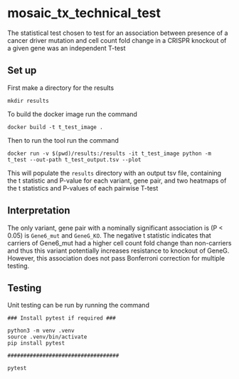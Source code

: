 # mosaic_tx_technical_test

The statistical test chosen to test for an association between presence of a cancer driver mutation and cell count fold change in a CRISPR knockout of a given gene was an independent T-test

## Set up

First make a directory for the results

```
mkdir results
```

To build the docker image run the command

```
docker build -t t_test_image .
```

Then to run the tool run the command 

```
docker run -v $(pwd)/results:/results -it t_test_image python -m t_test --out-path t_test_output.tsv --plot
```

This will populate the `results` directory with an output tsv file, containing the t statistic and P-value for each variant, gene pair, and two heatmaps of the t statistics and P-values of each pairwise T-test

## Interpretation

The only variant, gene pair with a nominally significant association is (P < 0.05) is `Gene6_mut` and `GeneG_KO`. The negative t statistic indicates that carriers of Gene6_mut had a higher cell count fold change than non-carriers and thus this variant potentially increases resistance to knockout of GeneG. However, this association does not pass Bonferroni correction for multiple testing.

## Testing

Unit testing can be run by running the command

```
### Install pytest if required ###

python3 -m venv .venv
source .venv/bin/activate
pip install pytest

###################################

pytest
```